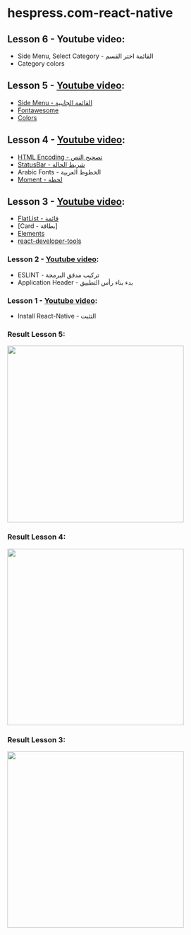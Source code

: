 # hespress.com-react-native

## Lesson 6 - Youtube video:
* Side Menu, Select Category - القائمة اختر القسم
* Category colors

## Lesson 5 - [Youtube video](https://youtu.be/oET0-5xjImY):
* [Side Menu - القائمة الجانبية](https://github.com/react-native-community/react-native-side-menu)
* [Fontawesome](https://paulferrett.com/fontawesome-favicon/)
* [Colors](http://materialuicolors.co/?ref=flatuicolors.com)


## Lesson 4 - [Youtube video](https://www.youtube.com/watch?v=xm_aeBvuN00&index):
* [HTML Encoding - تصحيح النص](https://www.npmjs.com/package/html-entities)
* [StatusBar - شريط الحالة](https://facebook.github.io/react-native/docs/statusbar.html)
* Arabic Fonts - الخطوط العربية
* [Moment - لحظة](https://momentjs.com/docs/#/i18n/)

 
## Lesson 3 - [Youtube video](https://youtu.be/OkQ8JszXjpM):
* [FlatList - قائمة](https://facebook.github.io/react-native/docs/flatlist.html)
* [Card -  بطاقة]
* [Elements](https://github.com/react-native-training/react-native-elements)
* [react-developer-tools](https://chrome.google.com/webstore/detail/react-developer-tools/fmkadmapgofadopljbjfkapdkoienihi)

### Lesson 2 - [Youtube video](https://youtu.be/5WpRdnWb2Uo):
* ESLINT - تركيب مدقق البرمجة
* Application Header - بدء بناء رأس التطبيق
 
 
### Lesson 1 - [Youtube video](https://youtu.be/S3KGpVb7TIY):
* Install React-Native - التثبت


### Result Lesson 5:
<img src="https://raw.githubusercontent.com/adilbenmoussa/hespress.com-react-native/master/src/images/Result-Lesson-5.png" width="400">

### Result Lesson 4:
<img src="https://raw.githubusercontent.com/adilbenmoussa/hespress.com-react-native/master/src/images/Result-Lesson-4.png" width="400">

### Result Lesson 3:
<img src="https://raw.githubusercontent.com/adilbenmoussa/hespress.com-react-native/master/src/images/Result-Lesson-3.png" width="400">
